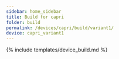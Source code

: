 ```yaml
---
sidebar: home_sidebar
title: Build for capri
folder: build
permalink: /devices/capri/build/variant1/
device: capri_variant1
---
```

{% include templates/device_build.md %}
